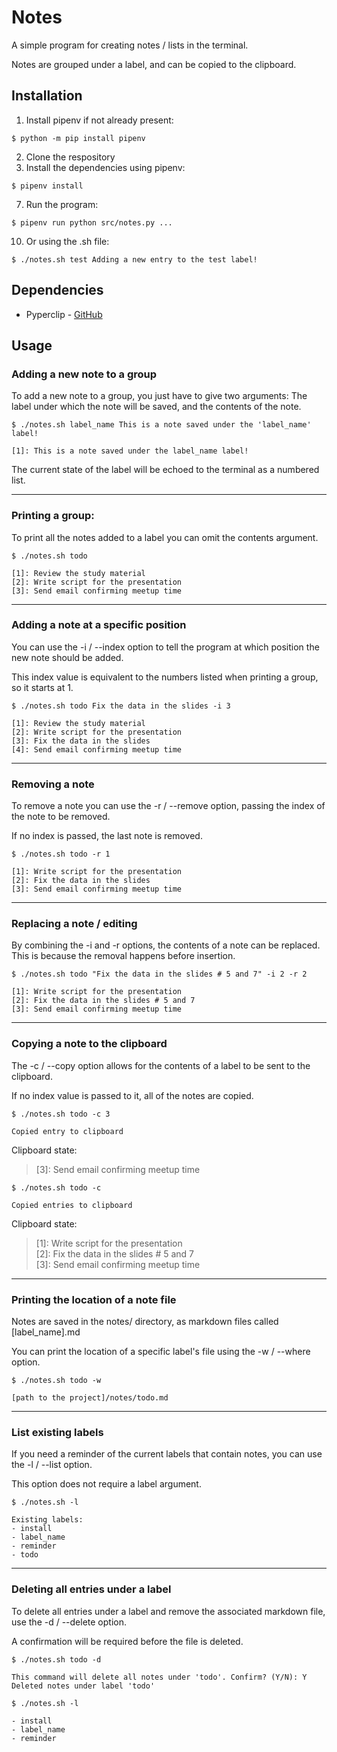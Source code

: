 # Notes

A simple program for creating notes / lists in the terminal.

Notes are grouped under a label, and can be copied to the clipboard.

## Installation

1. Install pipenv if not already present:

```
$ python -m pip install pipenv
```

2. Clone the respository
3. Install the dependencies using pipenv:

```
$ pipenv install
```

7. Run the program:

```
$ pipenv run python src/notes.py ...
```

10. Or using the .sh file:
```
$ ./notes.sh test Adding a new entry to the test label!
```

## Dependencies

- Pyperclip - [GitHub](https://github.com/asweigart/pyperclip)


## Usage

### Adding a new note to a group

To add a new note to a group, you just have to give two arguments:
The label under which the note will be saved, and the contents of the note.

```
$ ./notes.sh label_name This is a note saved under the 'label_name' label!

[1]: This is a note saved under the label_name label!
```

The current state of the label will be echoed to the terminal as a numbered list.

---

### Printing a group:

To print all the notes added to a label you can omit the contents argument.

```
$ ./notes.sh todo

[1]: Review the study material
[2]: Write script for the presentation
[3]: Send email confirming meetup time
```

---

### Adding a note at a specific position

You can use the -i / --index option to tell the program at which position the new note should be added.

This index value is equivalent to the numbers listed when printing a group, so it starts at 1.

```
$ ./notes.sh todo Fix the data in the slides -i 3

[1]: Review the study material
[2]: Write script for the presentation
[3]: Fix the data in the slides
[4]: Send email confirming meetup time
```

---

### Removing a note

To remove a note you can use the -r / --remove option, passing the index of the note to be removed.

If no index is passed, the last note is removed.

```
$ ./notes.sh todo -r 1

[1]: Write script for the presentation
[2]: Fix the data in the slides
[3]: Send email confirming meetup time
```

---

### Replacing a note / editing

By combining the -i and -r options, the contents of a note can be replaced. This is because the removal happens before insertion.

```
$ ./notes.sh todo "Fix the data in the slides # 5 and 7" -i 2 -r 2

[1]: Write script for the presentation
[2]: Fix the data in the slides # 5 and 7
[3]: Send email confirming meetup time
```

---

### Copying a note to the clipboard

The -c / --copy option allows for the contents of a label to be sent to the clipboard.

If no index value is passed to it, all of the notes are copied.

```
$ ./notes.sh todo -c 3

Copied entry to clipboard
```

Clipboard state:  
> \[3\]: Send email confirming meetup time

```
$ ./notes.sh todo -c

Copied entries to clipboard
```

Clipboard state:  
> \[1\]: Write script for the presentation  
> \[2\]: Fix the data in the slides # 5 and 7  
> \[3\]: Send email confirming meetup time  

---

### Printing the location of a note file

Notes are saved in the notes/ directory, as markdown files called \[label_name\].md

You can print the location of a specific label's file using the -w / --where option.

```
$ ./notes.sh todo -w

[path to the project]/notes/todo.md
```

---

### List existing labels

If you need a reminder of the current labels that contain notes, you can use the -l / --list option.

This option does not require a label argument.

```
$ ./notes.sh -l

Existing labels:
- install
- label_name
- reminder
- todo
```

---

### Deleting all entries under a label

To delete all entries under a label and remove the associated markdown file, use the -d / --delete option.

A confirmation will be required before the file is deleted.

```
$ ./notes.sh todo -d

This command will delete all notes under 'todo'. Confirm? (Y/N): Y
Deleted notes under label 'todo'

$ ./notes.sh -l

- install
- label_name
- reminder
```

